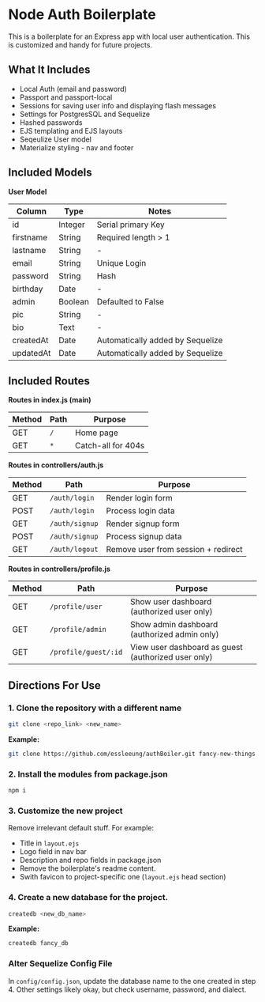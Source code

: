 # Node Auth Boilerplate

This is a boilerplate for an Express app with local user authentication. This is customized and handy for future projects.

## What It Includes

* Local Auth (email and password)
* Passport and passport-local
* Sessions for saving user info and displaying flash messages
* Settings for PostgresSQL and Sequelize
* Hashed passwords
* EJS templating and EJS layouts
* Seqeulize User model
* Materialize styling - nav and footer

## Included Models

**User Model**

|Column| Type | Notes |
|-----------------|------------|-------------|
| id | Integer | Serial primary Key|
| firstname | String | Required length > 1 |
| lastname | String | - |
| email | String | Unique Login |
| password | String | Hash |
| birthday | Date | - |
| admin | Boolean | Defaulted to False |
| pic | String | - |
| bio | Text | - |
| createdAt | Date | Automatically added by Sequelize |
| updatedAt | Date | Automatically added by Sequelize |



## Included Routes

**Routes in index.js (main)**

| Method | Path | Purpose |
| ------ | ---------------------- | ---------------------------- |
| GET | `/` | Home page |
| GET | `*` | Catch-all for 404s |

**Routes in controllers/auth.js**

| Method | Path | Purpose |
| ------ | ---------------------- | ---------------------------- |
| GET | `/auth/login` | Render login form |
| POST | `/auth/login` | Process login data |
| GET | `/auth/signup` | Render signup form |
| POST | `/auth/signup` | Process signup data |
| GET | `/auth/logout` | Remove user from session + redirect |

**Routes in controllers/profile.js**

| Method | Path | Purpose |
| ------ | ---------------------- | ---------------------------- |
| GET | `/profile/user` | Show user dashboard (authorized user only) |
| GET | `/profile/admin` | Show admin dashboard (authorized admin only) |
| GET | `/profile/guest/:id` | View user dashboard as guest (authorized user only) |

## Directions For Use

### 1. Clone the repository with a different name

```sh
git clone <repo_link> <new_name>
```

**Example:**

```sh
git clone https://github.com/essleeung/authBoiler.git fancy-new-things
```

### 2. Install the modules from package.json

```sh
npm i
```

### 3. Customize the new project

Remove irrelevant default stuff. For example: 
* Title in `layout.ejs`
* Logo field in nav bar
* Description and repo fields in package.json
* Remove the boilerplate's readme content.
* Swith favicon to project-specific one (`layout.ejs` head section)

### 4. Create a new database for the project.

```sh
createdb <new_db_name>
```

**Example:**
```sh
createdb fancy_db
```

### Alter Sequelize Config File
In `config/config.json`, update the database name to the one created in step 4. Other settings likely okay, but check username, password, and dialect.
